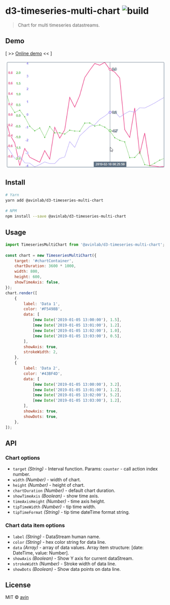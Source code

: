 # d3-timeseries-multi-chart ![build](https://travis-ci.org/avin/d3-timeseries-multi-chart.svg?branch=master)

> Chart for multi timeseries datastreams.

## Demo

[ >> [Online demo](https://avin.github.io/react-flash-change) << ]

[![Preview](./assets/preview.png)](https://avin.github.io/d3-timeseries-multi-chart)

## Install

```bash
# Yarn
yarn add @avinlab/d3-timeseries-multi-chart

# NPM
npm install --save @avinlab/d3-timeseries-multi-chart
```

## Usage

```js
import TimeseriesMultiChart from '@avinlab/d3-timeseries-multi-chart';

const chart = new TimeseriesMultiChart({
    target: '#chartContainer',
    chartDuration: 3600 * 1000,
    width: 800,
    height: 600,
    showTimeAxis: false,
});
chart.render([
    {
        label: 'Data 1',
        color: '#F5498B',
        data: [
            [new Date('2019-01-05 13:00:00'), 1.5],
            [new Date('2019-01-05 13:01:00'), 1.2],
            [new Date('2019-01-05 13:02:00'), 1.0],
            [new Date('2019-01-05 13:03:00'), 0.5],
        ],
        showAxis: true,
        strokeWidth: 2,
    },
    {
        label: 'Data 2',
        color: '#43BF4D',
        data: [
            [new Date('2019-01-05 13:00:00'), 3.2],
            [new Date('2019-01-05 13:01:00'), 1.2],
            [new Date('2019-01-05 13:02:00'), 5.2],
            [new Date('2019-01-05 13:03:00'), 1.2],
        ],
        showAxis: true,
        showDots: true,
    },
]);
```

## API

### Chart options

* `target` _(String)_ - Interval function. Params: `counter` - call action index number.
* `width` _(Number)_ - width of chart.
* `height` _(Number)_ - height of chart.
* `chartDuration` _(Number)_ - default chart duration.
* `showTimeAxis` _(Boolean)_ - show time axis.
* `timeAxisHeight` _(Number)_ - time axis height.
* `tipTimeWidth` _(Number)_ - tip time width.
* `tipTimeFormat` _(String)_ - tip time dateTime format string.

### Chart data item options

* `label` _(String)_ - DataStream human name.
* `color` _(String)_ - hex color string for data line.
* `data` _(Array)_ - array of data values. Array item structure: [date: DateTime, value: Number].
* `showAxis` _(Boolean)_ - Show Y axis for current dataStream.
* `strokeWidth` _(Number)_ - Stroke width of data line.
* `showDots` _(Boolean)_ - Show data points on data line.

## License

MIT © [avin](https://github.com/avin)
